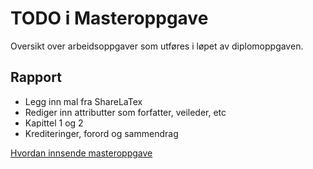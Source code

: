 # TODO i Masteroppgave
Oversikt over arbeidsoppgaver som utføres i løpet av diplomoppgaven.

## Rapport
* Legg inn mal fra ShareLaTex
* Rediger inn attributter som forfatter, veileder, etc
* Kapittel 1 og 2
* Krediteringer, forord og sammendrag

[Hvordan innsende masteroppgave](https://daim.idi.ntnu.no/howto_thesis_submission.pdf)

